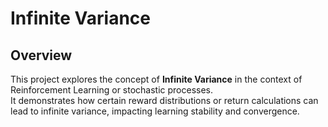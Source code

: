 # Infinite Variance

## Overview  
This project explores the concept of **Infinite Variance** in the context of Reinforcement Learning or stochastic processes.  
It demonstrates how certain reward distributions or return calculations can lead to infinite variance, impacting learning stability and convergence.

